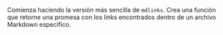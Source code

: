 Comienza haciendo la versión más sencilla de `mdlinks`. Crea una función que
retorne una promesa con los links encontrados dentro de un archivo Markdown
específico.